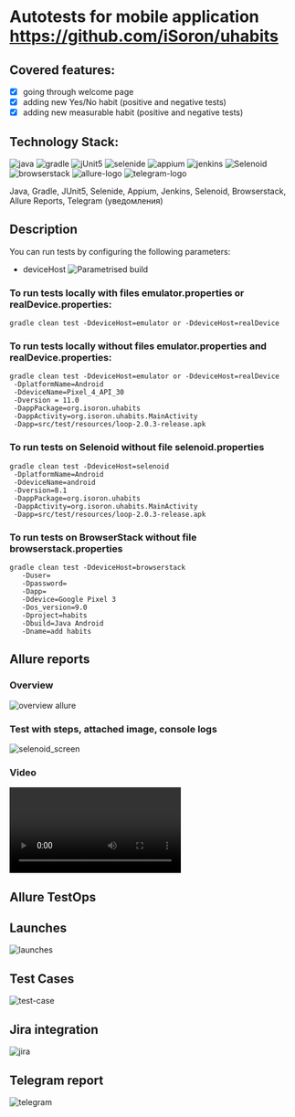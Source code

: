 # Autotests for mobile application https://github.com/iSoron/uhabits

## Covered features:

- [x] going through welcome page
- [x] adding new Yes/No habit (positive and negative tests)
- [x] adding new measurable habit (positive and negative tests)

## Technology Stack:

![java](./img/icons/Java.png "Java")
![gradle](./img/icons/Gradle.png "Gradle")
![jUnit5](./img/icons/JUnit5.png "JUnit5")
![selenide](./img/icons/Selenide.png "Selenide")
![appium](./img/icons/Appium.png "Appium")
![jenkins](./img/icons/Jenkins.png "Jenkins")
![Selenoid](./img/icons/Selenoid.png "Selenoid")
![browserstack](./img/icons/Browserstack.png "Browserstack")
![allure-logo](./img/icons/Allure_Report.png "Allure_Report")
![telegram-logo](./img/icons/Telegram.png "Telegram")

Java, Gradle, JUnit5, Selenide, Appium, Jenkins, Selenoid, Browserstack, Allure Reports, Telegram (уведомления)

## Description

You can run tests by configuring the following parameters:

- deviceHost
  ![Parametrised build](./img/run_jenkins.png)

### To run tests locally with files emulator.properties or realDevice.properties:

```
gradle clean test -DdeviceHost=emulator or -DdeviceHost=realDevice
```

### To run tests locally without files emulator.properties and realDevice.properties:

```
gradle clean test -DdeviceHost=emulator or -DdeviceHost=realDevice
 -DplatformName=Android
 -DdeviceName=Pixel_4_API_30
 -Dversion = 11.0
 -DappPackage=org.isoron.uhabits
 -DappActivity=org.isoron.uhabits.MainActivity
 -Dapp=src/test/resources/loop-2.0.3-release.apk
``` 

### To run tests on Selenoid without file selenoid.properties

```
gradle clean test -DdeviceHost=selenoid
 -DplatformName=Android
 -DdeviceName=android 
 -Dversion=8.1
 -DappPackage=org.isoron.uhabits
 -DappActivity=org.isoron.uhabits.MainActivity
 -Dapp=src/test/resources/loop-2.0.3-release.apk
```

### To run tests on BrowserStack without file browserstack.properties

```
gradle clean test -DdeviceHost=browserstack
   -Duser=
   -Dpassword=
   -Dapp=
   -Ddevice=Google Pixel 3
   -Dos_version=9.0
   -Dproject=habits
   -Dbuild=Java Android
   -Dname=add habits
```

## Allure reports

### Overview

![overview allure](./img/allure_overview.png)

### Test with steps, attached image, console logs

![selenoid_screen](./img/selenoid_screen.png)

### Video

![video](./img/video-bs.mp4)

## Allure TestOps

## Launches

![launches](./img/launches.png)

## Test Cases

![test-case](./img/test-case.png)

## Jira integration

![jira](./img/jira.png)

## Telegram report

![telegram](./img/telegram.png)


